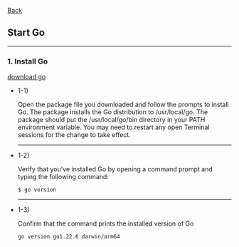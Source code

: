[Back](README.md)

## Start Go

<hr>


### 1. Install Go

[download go](https://go.dev/dl/)

- 1-1)

  Open the package file you downloaded and follow the prompts to install Go.
  The package installs the Go distribution to /usr/local/go. The package should put the /usr/local/go/bin directory in your PATH environment variable. You may need to restart any open Terminal sessions for the change to take effect.
  <hr>

- 1-2)

  Verify that you've installed Go by opening a command prompt and typing the following command:
  ```shell
  $ go version
  ```
  <hr>

- 1-3)

  Confirm that the command prints the installed version of Go
  ```shell
  go version go1.22.6 darwin/arm64
  ```

